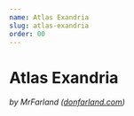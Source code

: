 ```yaml
---
name: Atlas Exandria
slug: atlas-exandria
order: 00
---
```

# Atlas Exandria
*by MrFarland (<a href="https://donfarland.com">donfarland.com</a>)*
